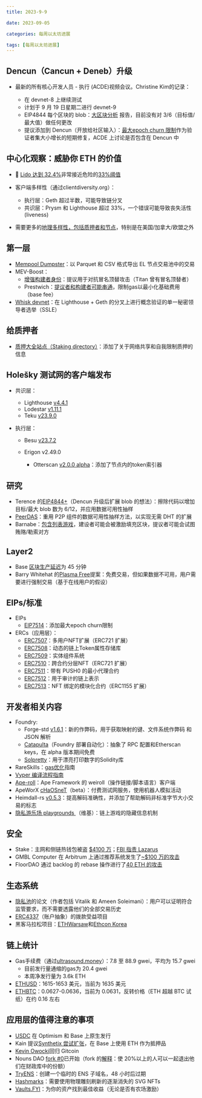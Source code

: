 ```yaml
---
title: 2023-9-9

date: 2023-09-05	

categories: 每周以太坊进展	

tags: [每周以太坊进展]
---	
```


## Dencun（Cancun + Deneb）升级

- 最新的所有核心开发人员 - 执行 (ACDE)视频会议。Christine Kim的记录：

  - 在 devnet-8 上继续测试
  - 计划于 9 月 19 日星期二进行 devnet-9
  - EIP4844 每个区块的 blob：[大区块分析](https://docs.google.com/presentation/d/1glx__evliifIRyS3GnbzADd0rVPV4CFPh92INEsRdX8) 报告，目前没有对 3/6（目标值/最大值）做任何更改
  - 提议添加到 Dencun（开放给社区输入）：[最大epoch churn 限制](https://twitter.com/philngo_/status/1699805844748030383)作为验证者集大小增长的短期修复，ACDE 上讨论是否包含在 Dencun 中
    ​

## 中心化观察：威胁你 ETH 的价值

- 🚨 [Lido 达到 32.4%](https://dune.com/hildobby/eth2-staking)非常接近危险的[33%阈值](https://notes.ethereum.org/@djrtwo/risks-of-lsd)

- 客户端多样性（通过clientdiversity.org）：

  - 执行层：Geth 超过半数，可能导致链分叉
  - 共识层：Prysm 和 Lighthouse 超过 33%，一个错误可能导致丧失活性(liveness)
  
- 需要更多的[地理多样性，包括质押者和节点](https://nodewatch.io/)，特别是在美国/加拿大/欧盟之外
  ​

## 第一层

- [Mempool Dumpster](https://github.com/flashbots/mempool-dumpster#readme)：以 Parquet 和 CSV 格式导出 EL 节点交易池中的交易
- MEV-Boost：
  - [增强构建者身份](https://ethresear.ch/t/strong-builder-identity-for-combating-builder-imposter-attacks/16550)：提议用于对抗冒名顶替攻击（Titan 曾有冒名顶替者）
  - Prestwich：[提议者和构建者可能串通](https://prestwich.substack.com/p/has-anyone-checked-on-eip-1559-recently)，限制gas以最小化基础费用（base fee）
- [Whisk devnet](https://twitter.com/dapplion/status/1700222295719952534)：在 Lighthouse + Geth 的分叉上进行概念验证的单一秘密领导者选举（SSLE）
  ​

## 给质押者

- [质押大全站点（Staking directory）](https://twitter.com/stakedirectory/status/1699346477598843269)：添加了关于网络共享和自我限制质押的信息
  ​

## Holešky 测试网的客户端发布

- 共识层：

  - Lighthouse [v4.4.1](https://github.com/sigp/lighthouse/releases/tag/v4.4.1)
  - Lodestar [v1.11.1](https://github.com/ChainSafe/lodestar/releases/tag/v1.11.1)
  - Teku [v23.9.0](https://github.com/Consensys/teku/releases/tag/23.9.0)

- 执行层：

  - Besu [v23.7.2](https://github.com/hyperledger/besu/releases/tag/23.7.2)

  - Erigon v2.49.0

    - Otterscan [v2.0.0 alpha](https://github.com/otterscan/otterscan/releases/tag/v2.0.0)：添加了节点内的token索引器
  ​

## 研究

- Terence 的[EIP4844+](https://hackmd.io/@ttsao/ByhnIFXR2)（Dencun 升级后扩展 blob 的想法）：擦除代码以增加目标/最大 blob 数为 6/12，并应用数据可用性抽样
- [PeerDAS](https://ethresear.ch/t/peerdas-a-simpler-das-approach-using-battle-tested-p2p-components/16541)：重用 P2P 组件的数据可用性抽样方法，以实现无需 DHT 的扩展
- Barnabe：[包含列表游戏](https://ethresear.ch/t/fun-and-games-with-inclusion-lists/16557)，建设者可能会被激励填充区块，提议者可能会试图贿赂/勒索对方

## Layer2

- Base [区块生产延迟](https://status.base.org/incidents/n3q0q4z24b7h)为 45 分钟
- Barry Whitehat 的[Plasma Free](https://ethresear.ch/t/plasma-free/16570)提案：免费交易，但如果数据不可用，用户需要进行强制交易（基于在线用户的假设）

## EIPs/标准

- EIPs
  - [EIP7514](https://github.com/ethereum/EIPs/pull/7668/files)：添加最大epoch churn限制
- ERCs（应用层）：
  - [ERC7507](https://github.com/ethereum/EIPs/pull/7634/files)：多用户NFT扩展（ERC721 扩展）
  - [ERC7508](https://eips.ethereum.org/EIPS/eip-7508)：动态的链上Token属性存储库
  - [ERC7509](https://github.com/ethereum/EIPs/pull/7651/files)：实体组件系统
  - [ERC7510](https://github.com/ethereum/EIPs/pull/7638/files)：跨合约分层NFT（ERC721 扩展）
  - [ERC7511](https://eips.ethereum.org/EIPS/eip-7511)：带有 PUSH0 的最小代理合约
  - [ERC7512](https://eips.ethereum.org/EIPS/eip-7512)：用于审计的链上表示
  - [ERC7513](https://github.com/ethereum/EIPs/pull/7656/files)：NFT 绑定的模块化合约（ERC1155 扩展）

## 开发者相关内容

- Foundry:
  - Forge-std [v1.6.1](https://github.com/foundry-rs/forge-std/releases/tag/v1.6.1)：新的作弊码，用于获取映射的键、文件系统作弊码 和 JSON 解析
  - [Catapulta](https://www.reddit.com/r/ethdev/comments/16d3jma/meet_catapulta_your_automation_tool_for_foundry/)（Foundry 部署自动化）：抽象了 RPC 配置和Etherscan keys，在 alpha 版本期间免费
  - [Solpretty](https://github.com/devtooligan/solpretty#readme)：用于漂亮打印数字的Solidity库
- RareSkills：[gas优化](https://www.rareskills.io/post/gas-optimization)指南
- [Vyper 编译流程指南](https://hackmd.io/@pcaversaccio/how-vyper-compiles-into-bytecode)
- [Ape-roll](https://github.com/fp-crypto/ape-roll#readme)：Ape Framework 的 weiroll（操作链接/脚本语言）客户端
- ApeWorX [cHaOSneT](https://twitter.com/ApeFramework/status/1700221649084129644)（beta）：付费测试网服务，使用机器人模拟活动
- Heimdall-rs [v0.5.3](https://github.com/Jon-Becker/heimdall-rs/releases/tag/0.5.3)：提高解码准确性，并添加了帮助解码非标准字节大小交易的标志
- [隐私游乐场 playgrounds ](https://tonk.notion.site/Eternal-Privacy-Playgrounds-6cb0ebb4042b42888a15a112a7040cbe)（维基）：链上游戏的隐藏信息机制

## 安全

- Stake：主网和侧链热钱包被盗 [$4100 万](https://rekt.news/stake-rekt/)；[FBI 指责 Lazarus](https://www.fbi.gov/news/press-releases/fbi-identifies-lazarus-group-cyber-actors-as-responsible-for-theft-of-41-million-from-stakecom)
- GMBL Computer 在 Arbitrum 上通过推荐系统发生了[~$100 万的攻击](https://gmblcomputer.medium.com/gmbl-computer-exploit-postmortem-a09aa3297405)
- FloorDAO 通过 backlog 的 rebase 操作进行了[40 ETH 的攻击](https://twitter.com/FloorDAO/status/1699078468678377679)

## 生态系统

- [隐私池](https://twitter.com/ameensol/status/1699424914229321966)的论文（作者包括 Vitalik 和 Ameen Soleimani）：用户可以证明符合监管要求，而不需要透露他们的全部交易历史
- [ERC4337](https://mirror.xyz/erc4337official.eth/hRn_41cef8oKn44ZncN9pXvY3VID6LZOtpLlktXYtmA)（账户抽象）的拨款受益项目
- 黑客马拉松项目：[ETHWarsaw](https://ethwarsaw-2023.devpost.com/project-gallery)和[Ethcon Korea](https://ethcon-korea.devfolio.co/projects)

## 链上统计

- Gas手续费（通过[ultrasound.money](https://ultrasound.money/#gas)）：7.8 至 88.9 gwei，平均为 15.7 gwei
  - 目前发行量通缩的gas为 20.4 gwei
  - 本周净发行量为 3.6k ETH
- [ETHUSD](https://www.coingecko.com/en/coins/ethereum)：1615-1653 美元，当前为 1635 美元
- [ETHBTC](https://ratiogang.com/)：0.0627-0.0636，当前为 0.0631，反转价格（ETH 超越 BTC 试纸）在约 0.16 左右

## 应用层的值得注意的事项

- [USDC](https://twitter.com/circle/status/1699045142429319321) 在 Optimism 和 Base 上原生发行
- Kain 提议[Synthetix 尝试扩张](https://mirror.xyz/kain.eth/tAXGVKMTYM8K2gUOQq9JDQ1wyV_5Msdlrn_AtmiCGEI)，在 Base 上使用 ETH 作为抵押品
- [Kevin Owocki](https://twitter.com/owocki/status/1699056199445221437)回归 Gitcoin
- Nouns DAO [fork #0](https://nouns.wtf/fork/0)已开始（fork 的[解释](https://mirror.xyz/verbsteam.eth/iN0FKOn_oYVBzlJkwPwK2mhzaeL8K2-W80u82F7fHj8)：使 20%以上的人可以一起退出他们在财政库中的份额）
- [TryENS](https://twitter.com/mailchain_xyz/status/1699052271022363079)：创建一个临时的 ENS 子域名，48 小时后过期
- [Hashmarks](https://hashmarks.deafbeef.com/)：需要使用物理雕刻刷新的逐渐消失的 SVG NFTs
- [Vaults.FYI](https://www.vaults.fyi/)：为你的资产找到最佳收益（无论是否有农场激励）